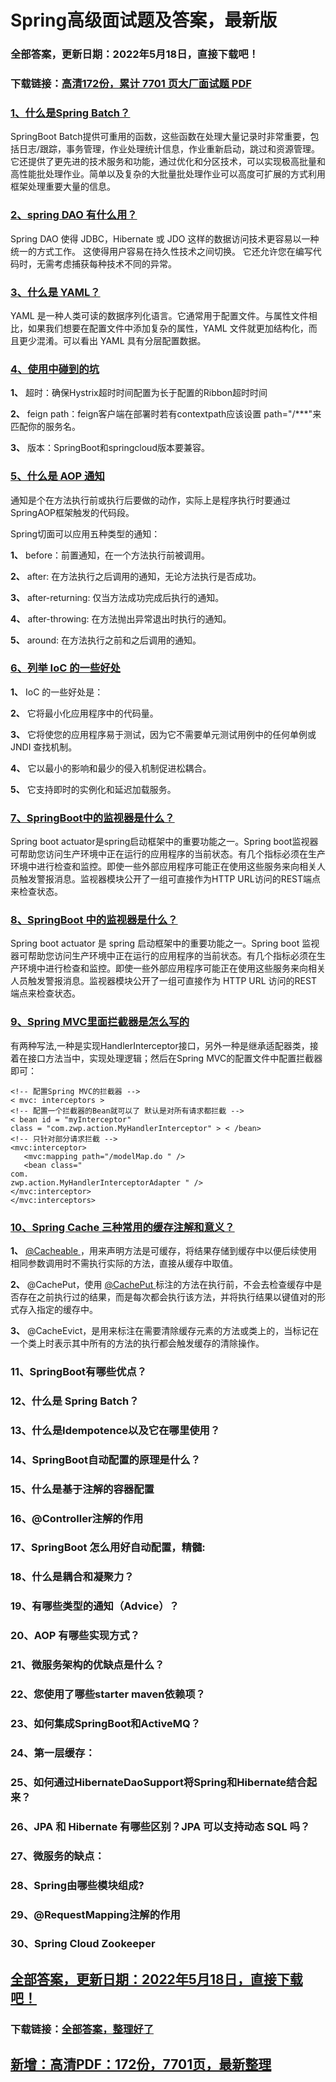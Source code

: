 # Spring高级面试题及答案，最新版


### 全部答案，更新日期：2022年5月18日，直接下载吧！

### 下载链接：[高清172份，累计 7701 页大厂面试题  PDF](https://gitee.com/souyunku/DevBooks/blob/master/docs/index.md)



### [1、什么是Spring Batch？](https://gitee.com/souyunku/DevBooks/blob/master/docs/Spring/Spring高级面试题及答案，最新版.md#1什么是spring-batch)  


SpringBoot Batch提供可重用的函数，这些函数在处理大量记录时非常重要，包括日志/跟踪，事务管理，作业处理统计信息，作业重新启动，跳过和资源管理。它还提供了更先进的技术服务和功能，通过优化和分区技术，可以实现极高批量和高性能批处理作业。简单以及复杂的大批量批处理作业可以高度可扩展的方式利用框架处理重要大量的信息。


### [2、spring DAO 有什么用？](https://gitee.com/souyunku/DevBooks/blob/master/docs/Spring/Spring高级面试题及答案，最新版.md#2spring-dao-有什么用)  


Spring DAO 使得 JDBC，Hibernate 或 JDO 这样的数据访问技术更容易以一种统一的方式工作。 这使得用户容易在持久性技术之间切换。 它还允许您在编写代码时，无需考虑捕获每种技术不同的异常。


### [3、什么是 YAML？](https://gitee.com/souyunku/DevBooks/blob/master/docs/Spring/Spring高级面试题及答案，最新版.md#3什么是-yaml)  


YAML 是一种人类可读的数据序列化语言。它通常用于配置文件。与属性文件相比，如果我们想要在配置文件中添加复杂的属性，YAML 文件就更加结构化，而且更少混淆。可以看出 YAML 具有分层配置数据。


### [4、使⽤中碰到的坑](https://gitee.com/souyunku/DevBooks/blob/master/docs/Spring/Spring高级面试题及答案，最新版.md#4使⽤中碰到的坑)  


**1、** 超时：确保Hystrix超时时间配置为⻓于配置的Ribbon超时时间

**2、** feign path：feign客户端在部署时若有contextpath应该设置 path="/***"来匹配你的服务名。

**3、** 版本：SpringBoot和springcloud版本要兼容。


### [5、什么是 AOP 通知](https://gitee.com/souyunku/DevBooks/blob/master/docs/Spring/Spring高级面试题及答案，最新版.md#5什么是-aop-通知)  


通知是个在方法执行前或执行后要做的动作，实际上是程序执行时要通过SpringAOP框架触发的代码段。

Spring切面可以应用五种类型的通知：

**1、** before：前置通知，在一个方法执行前被调用。

**2、** after: 在方法执行之后调用的通知，无论方法执行是否成功。

**3、** after-returning: 仅当方法成功完成后执行的通知。

**4、** after-throwing: 在方法抛出异常退出时执行的通知。

**5、** around: 在方法执行之前和之后调用的通知。


### [6、列举 IoC 的一些好处](https://gitee.com/souyunku/DevBooks/blob/master/docs/Spring/Spring高级面试题及答案，最新版.md#6列举-ioc-的一些好处)  


**1、** IoC 的一些好处是：

**2、** 它将最小化应用程序中的代码量。

**3、** 它将使您的应用程序易于测试，因为它不需要单元测试用例中的任何单例或 JNDI 查找机制。

**4、** 它以最小的影响和最少的侵入机制促进松耦合。

**5、** 它支持即时的实例化和延迟加载服务。


### [7、SpringBoot中的监视器是什么？](https://gitee.com/souyunku/DevBooks/blob/master/docs/Spring/Spring高级面试题及答案，最新版.md#7springboot中的监视器是什么)  


Spring boot actuator是spring启动框架中的重要功能之一。Spring boot监视器可帮助您访问生产环境中正在运行的应用程序的当前状态。有几个指标必须在生产环境中进行检查和监控。即使一些外部应用程序可能正在使用这些服务来向相关人员触发警报消息。监视器模块公开了一组可直接作为HTTP URL访问的REST端点来检查状态。


### [8、SpringBoot 中的监视器是什么？](https://gitee.com/souyunku/DevBooks/blob/master/docs/Spring/Spring高级面试题及答案，最新版.md#8springboot-中的监视器是什么)  


Spring boot actuator 是 spring 启动框架中的重要功能之一。Spring boot 监视器可帮助您访问生产环境中正在运行的应用程序的当前状态。有几个指标必须在生产环境中进行检查和监控。即使一些外部应用程序可能正在使用这些服务来向相关人员触发警报消息。监视器模块公开了一组可直接作为 HTTP URL 访问的REST 端点来检查状态。


### [9、Spring MVC里面拦截器是怎么写的](https://gitee.com/souyunku/DevBooks/blob/master/docs/Spring/Spring高级面试题及答案，最新版.md#9spring-mvc里面拦截器是怎么写的)  


有两种写法,一种是实现HandlerInterceptor接口，另外一种是继承适配器类，接着在接口方法当中，实现处理逻辑；然后在Spring MVC的配置文件中配置拦截器即可：

```
<!-- 配置Spring MVC的拦截器 -->
< mvc: interceptors >
<!-- 配置一个拦截器的Bean就可以了 默认是对所有请求都拦截 -->
< bean id = "myInterceptor"
class = "com.zwp.action.MyHandlerInterceptor" > < /bean>
<!-- 只针对部分请求拦截 -->
<mvc:interceptor>
   <mvc:mapping path="/modelMap.do " />
   <bean class="
com.
zwp.action.MyHandlerInterceptorAdapter " />
</mvc:interceptor>
</mvc:interceptors>
```


### [10、Spring Cache 三种常用的缓存注解和意义？](https://gitee.com/souyunku/DevBooks/blob/master/docs/Spring/Spring高级面试题及答案，最新版.md#10spring-cache-三种常用的缓存注解和意义)  


**1、** [@Cacheable ](/Cacheable ) ，用来声明方法是可缓存，将结果存储到缓存中以便后续使用相同参数调用时不需执行实际的方法，直接从缓存中取值。

**2、** @CachePut，使用 [@CachePut ](/CachePut ) 标注的方法在执行前，不会去检查缓存中是否存在之前执行过的结果，而是每次都会执行该方法，并将执行结果以键值对的形式存入指定的缓存中。

**3、** @CacheEvict，是用来标注在需要清除缓存元素的方法或类上的，当标记在一个类上时表示其中所有的方法的执行都会触发缓存的清除操作。


### 11、SpringBoot有哪些优点？
### 12、什么是 Spring Batch？
### 13、什么是Idempotence以及它在哪里使用？
### 14、SpringBoot自动配置的原理是什么？
### 15、什么是基于注解的容器配置
### 16、@Controller注解的作用
### 17、SpringBoot 怎么用好自动配置，精髓:
### 18、什么是耦合和凝聚力？
### 19、有哪些类型的通知（Advice）？
### 20、AOP 有哪些实现方式？
### 21、微服务架构的优缺点是什么？
### 22、您使用了哪些starter maven依赖项？
### 23、如何集成SpringBoot和ActiveMQ？
### 24、第⼀层缓存：
### 25、如何通过HibernateDaoSupport将Spring和Hibernate结合起来？
### 26、JPA 和 Hibernate 有哪些区别？JPA 可以支持动态 SQL 吗？
### 27、微服务的缺点：
### 28、Spring由哪些模块组成?
### 29、@RequestMapping注解的作用
### 30、Spring Cloud Zookeeper





## [全部答案，更新日期：2022年5月18日，直接下载吧！](https://gitee.com/souyunku/DevBooks/blob/master/docs/daan.md)

### 下载链接：[全部答案，整理好了](https://gitee.com/souyunku/DevBooks/blob/master/docs/daan.md)




## [新增：高清PDF：172份，7701页，最新整理](https://gitee.com/souyunku/DevBooks/blob/master/docs/daan.md)




